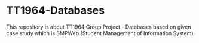 # TT1964-Databases
This repository is about TT1964 Group Project - Databases based on given case study which is SMPWeb (Student Management of Information  System)
